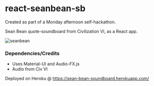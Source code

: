 # react-seanbean-sb
Created as part of a Monday afternoon self-hackathon.

Sean Bean quote-soundboard from Civilization VI, as a React app. 

![seanbean](http://thejoystick.net/wp-content/uploads/2016/07/tw-seanbean-440-2.jpg)

### Dependencies/Credits
- Uses Material-UI and Audio-FX.js
- Audio from Civ VI


Deployed on Heroku @ https://sean-bean-soundboard.herokuapp.com/

